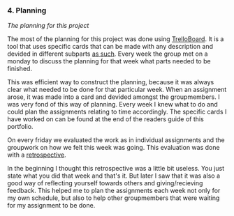 ### 4. Planning

*The planning for this project*

The most of the planning for this project was done using [TrelloBoard](https://trello.com/nl). It is a tool that uses specific cards that can be made with any description and devided in different subparts [as such](https://github.com/georgeottens/AppliedDataScience/blob/main/ScreenShots/TrelloBoard.png).
Every week the group met on a monday to discuss the planning for that week what parts needed to be finished.

This was efficient way to construct the planning, because it was always clear what needed to be done for that particular week.
When an assignment arose, it was made into a card and devided amongst the groupmembers.
I was very fond of this way of planning.
Every week I knew what to do and could plan the assignments relating to time accordingly.
The specific cards I have worked on can be found at the end of the readers guide of this portfolio.

On every friday we evaluated the work as in individual assignments and the groupwork on how we felt this week was going.
This evaluation was done with a [retrospective](https://github.com/georgeottens/AppliedDataScience/blob/main/ScreenShots/Retro.png).

In the beginning I thought this retrospective was a little bit useless.
You just state what you did that week and that's it.
But later I saw that it was also a good way of reflecting yourself towards others and giving/recieving feedback.
This helped me to plan the assignments each week not only for my own schedule, but also to help other groupmembers that were waiting for my assignment to be done.
